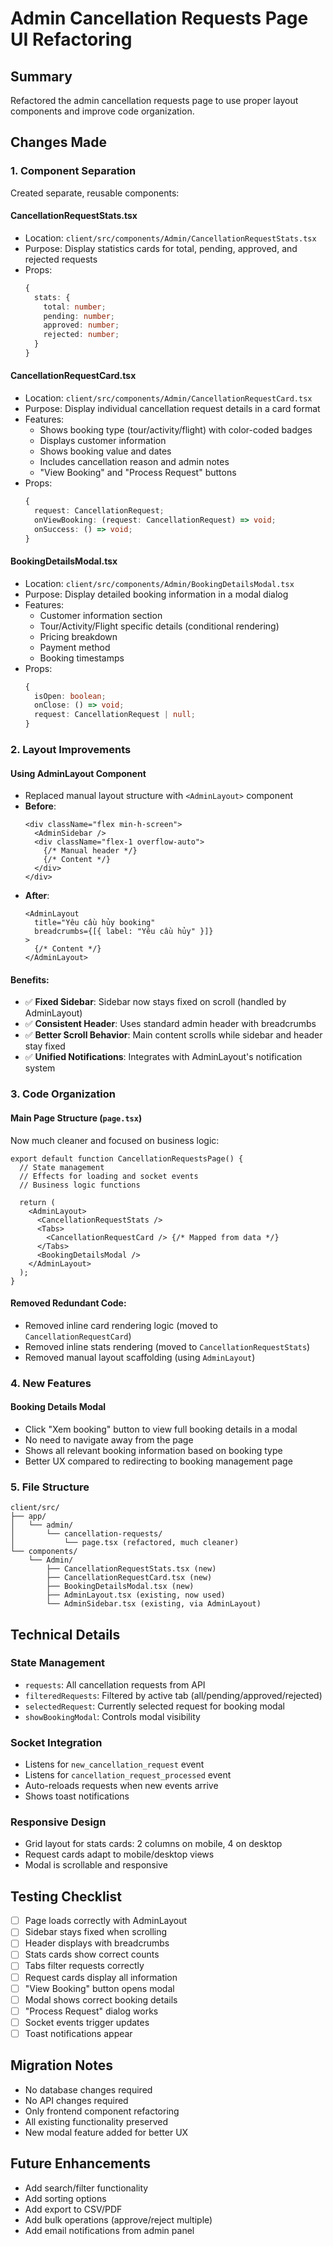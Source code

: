 # Admin Cancellation Requests Page UI Refactoring

## Summary

Refactored the admin cancellation requests page to use proper layout components and improve code organization.

## Changes Made

### 1. Component Separation

Created separate, reusable components:

#### **CancellationRequestStats.tsx**

- Location: `client/src/components/Admin/CancellationRequestStats.tsx`
- Purpose: Display statistics cards for total, pending, approved, and rejected requests
- Props:
  ```typescript
  {
    stats: {
      total: number;
      pending: number;
      approved: number;
      rejected: number;
    }
  }
  ```

#### **CancellationRequestCard.tsx**

- Location: `client/src/components/Admin/CancellationRequestCard.tsx`
- Purpose: Display individual cancellation request details in a card format
- Features:
  - Shows booking type (tour/activity/flight) with color-coded badges
  - Displays customer information
  - Shows booking value and dates
  - Includes cancellation reason and admin notes
  - "View Booking" and "Process Request" buttons
- Props:
  ```typescript
  {
    request: CancellationRequest;
    onViewBooking: (request: CancellationRequest) => void;
    onSuccess: () => void;
  }
  ```

#### **BookingDetailsModal.tsx**

- Location: `client/src/components/Admin/BookingDetailsModal.tsx`
- Purpose: Display detailed booking information in a modal dialog
- Features:
  - Customer information section
  - Tour/Activity/Flight specific details (conditional rendering)
  - Pricing breakdown
  - Payment method
  - Booking timestamps
- Props:
  ```typescript
  {
    isOpen: boolean;
    onClose: () => void;
    request: CancellationRequest | null;
  }
  ```

### 2. Layout Improvements

#### **Using AdminLayout Component**

- Replaced manual layout structure with `<AdminLayout>` component
- **Before**:
  ```tsx
  <div className="flex min-h-screen">
    <AdminSidebar />
    <div className="flex-1 overflow-auto">
      {/* Manual header */}
      {/* Content */}
    </div>
  </div>
  ```
- **After**:
  ```tsx
  <AdminLayout
    title="Yêu cầu hủy booking"
    breadcrumbs={[{ label: "Yêu cầu hủy" }]}
  >
    {/* Content */}
  </AdminLayout>
  ```

#### **Benefits**:

- ✅ **Fixed Sidebar**: Sidebar now stays fixed on scroll (handled by AdminLayout)
- ✅ **Consistent Header**: Uses standard admin header with breadcrumbs
- ✅ **Better Scroll Behavior**: Main content scrolls while sidebar and header stay fixed
- ✅ **Unified Notifications**: Integrates with AdminLayout's notification system

### 3. Code Organization

#### **Main Page Structure** (`page.tsx`)

Now much cleaner and focused on business logic:

```tsx
export default function CancellationRequestsPage() {
  // State management
  // Effects for loading and socket events
  // Business logic functions

  return (
    <AdminLayout>
      <CancellationRequestStats />
      <Tabs>
        <CancellationRequestCard /> {/* Mapped from data */}
      </Tabs>
      <BookingDetailsModal />
    </AdminLayout>
  );
}
```

#### **Removed Redundant Code**:

- Removed inline card rendering logic (moved to `CancellationRequestCard`)
- Removed inline stats rendering (moved to `CancellationRequestStats`)
- Removed manual layout scaffolding (using `AdminLayout`)

### 4. New Features

#### **Booking Details Modal**

- Click "Xem booking" button to view full booking details in a modal
- No need to navigate away from the page
- Shows all relevant booking information based on booking type
- Better UX compared to redirecting to booking management page

### 5. File Structure

```
client/src/
├── app/
│   └── admin/
│       └── cancellation-requests/
│           └── page.tsx (refactored, much cleaner)
└── components/
    └── Admin/
        ├── CancellationRequestStats.tsx (new)
        ├── CancellationRequestCard.tsx (new)
        ├── BookingDetailsModal.tsx (new)
        ├── AdminLayout.tsx (existing, now used)
        └── AdminSidebar.tsx (existing, via AdminLayout)
```

## Technical Details

### State Management

- `requests`: All cancellation requests from API
- `filteredRequests`: Filtered by active tab (all/pending/approved/rejected)
- `selectedRequest`: Currently selected request for booking modal
- `showBookingModal`: Controls modal visibility

### Socket Integration

- Listens for `new_cancellation_request` event
- Listens for `cancellation_request_processed` event
- Auto-reloads requests when new events arrive
- Shows toast notifications

### Responsive Design

- Grid layout for stats cards: 2 columns on mobile, 4 on desktop
- Request cards adapt to mobile/desktop views
- Modal is scrollable and responsive

## Testing Checklist

- [ ] Page loads correctly with AdminLayout
- [ ] Sidebar stays fixed when scrolling
- [ ] Header displays with breadcrumbs
- [ ] Stats cards show correct counts
- [ ] Tabs filter requests correctly
- [ ] Request cards display all information
- [ ] "View Booking" button opens modal
- [ ] Modal shows correct booking details
- [ ] "Process Request" dialog works
- [ ] Socket events trigger updates
- [ ] Toast notifications appear

## Migration Notes

- No database changes required
- No API changes required
- Only frontend component refactoring
- All existing functionality preserved
- New modal feature added for better UX

## Future Enhancements

- Add search/filter functionality
- Add sorting options
- Add export to CSV/PDF
- Add bulk operations (approve/reject multiple)
- Add email notifications from admin panel
